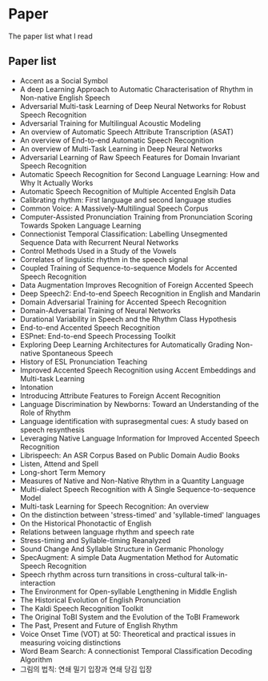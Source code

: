 # Paper
The paper list what I read
## Paper list
- Accent as a Social Symbol
- A deep Learning Approach to Automatic Characterisation of Rhythm in Non-native English Speech
- Adversarial Multi-task Learning of Deep Neural Networks for Robust Speech Recognition
- Adversarial Training for Multilingual Acoustic Modeling
- An overview of Automatic Speech Attribute Transcription (ASAT)
- An overview of End-to-end Automatic Speech Recognition
- An overview of Multi-Task Learning in Deep Neural Networks
- Adversarial Learning of Raw Speech Features for Domain Invariant Speech Recognition
- Automatic Speech Recognition for Second Language Learning: How and Why It Actually Works
- Automatic Speech Recognition of Multiple Accented Englsih Data
- Calibrating rhythm: First language and second language studies
- Common Voice: A Massively-Multilingual Speech Corpus
- Computer-Assisted Pronunciation Training from Pronunciation Scoring Towards Spoken Language Learning
- Connectionist Temporal Classification: Labelling Unsegmented Sequence Data with Recurrent Neural Networks
- Control Methods Used in a Study of the Vowels
- Correlates of linguistic rhythm in the speech signal
- Coupled Training of Sequence-to-sequence Models for Accented Speech Recognition
- Data Augmentation Improves Recognition of Foreign Accented Speech
- Deep Speech2: End-to-end Speech Recognition in English and Mandarin
- Domain Adversarial Training for Accented Speech Recognition
- Domain-Adversarial Training of Neural Networks
- Durational Variability in Speech and the Rhythm Class Hypothesis
- End-to-end Accented Speech Recognition
- ESPnet: End-to-end Speech Processing Toolkit
- Exploring Deep Learning Architectures for Automatically Grading Non-native Spontaneous Speech
- History of ESL Pronunciation Teaching
- Improved Accented Speech Recognition using Accent Embeddings and Multi-task Learning
- Intonation
- Introducing Attribute Features to Foreign Accent Recognition
- Language Discrimination by Newborns: Toward an Understanding of the Role of Rhythm
- Language identification with suprasegmental cues: A study based on speech resynthesis
- Leveraging Native Language Information for Improved Accented Speech Recognition
- Librispeech: An ASR Corpus Based on Public Domain Audio Books
- Listen, Attend and Spell
- Long-short Term Memory
- Measures of Native and Non-Native Rhythm in a Quantity Language
- Multi-dialect Speech Recognition with A Single Sequence-to-sequence Model
- Multi-task Learning for Speech Recognition: An overview
- On the distinction between 'stress-timed' and 'syllable-timed' languages
- On the Historical Phonotactic of English
- Relations between language rhythm and speech rate
- Stress-timing and Syllable-timing Reanalyzed
- Sound Change And Syllable Structure in Germanic Phonology
- SpecAugment: A simple Data Augmentation Method for Automatic Speech Recognition
- Speech rhythm across turn transitions in cross-cultural talk-in-interaction
- The Environment for Open-syllable Lengthening in Middle English
- The Historical Evolution of English Pronunciation
- The Kaldi Speech Recognition Toolkit
- The Original ToBI System and the Evolution of the ToBI Framework
- The Past, Present and Future of English Rhythm
- Voice Onset Time (VOT) at 50: Theoretical and practical issues in measuring voicing distinctions
- Word Beam Search: A connectionist Temporal Classification Decoding Algorithm
- 그림의 법칙: 연쇄 밀기 입장과 연쇄 당김 입장